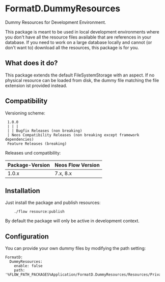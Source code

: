 
# FormatD.DummyResources

Dummy Resources for Development Environment.

This package is meant to be used in local development environments where you don't have all the resource files available that are references in your database.
If you need to work on a large database locally and cannot (or don't want to) download all the resources, this package is for you.

## What does it do?

This package extends the default FileSystemStorage with an aspect. 
If no physical resource can be loaded from disk, the dummy file matching the file extension ist provided instead.

## Compatibility

Versioning scheme:

     1.0.0 
     | | |
     | | Bugfix Releases (non breaking)
     | Neos Compatibility Releases (non breaking except framework dependencies)
     Feature Releases (breaking)

Releases und compatibility:

| Package-Version | Neos Flow Version |
|-----------------|-------------------|
| 1.0.x           | 7.x, 8.x          |


## Installation

Just install the package and publish resources:

```
    ./flow resource:publish
```

By default the package will only be active in development context.


## Configuration

You can provide your own dummy files by modifying the path setting:

```
FormatD:
  DummyResources:
    enable: false
    path: '%FLOW_PATH_PACKAGES%Application/FormatD.DummyResources/Resources/Private/Dummy/'
```
